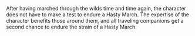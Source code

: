 After having marched through the wilds time and time again, the character does not have to make a test to endure a Hasty March. The expertise of the character benefits those around them, and all traveling companions get a second chance to endure the strain of a Hasty March.